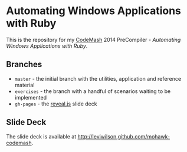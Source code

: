 # Automating Windows Applications with Ruby
This is the repository for my [CodeMash](http://codemash.org/) 2014 PreCompiler - _Automating Windows Applications with Ruby_.

## Branches
* `master` - the initial branch with the utilities, application and reference material
* `exercises` - the branch with a handful of scenarios waiting to be implemented
* `gh-pages` - the [reveal.js](https://github.com/hakimel/reveal.js/) slide deck

## Slide Deck
The slide deck is available at http://leviwilson.github.com/mohawk-codemash.

